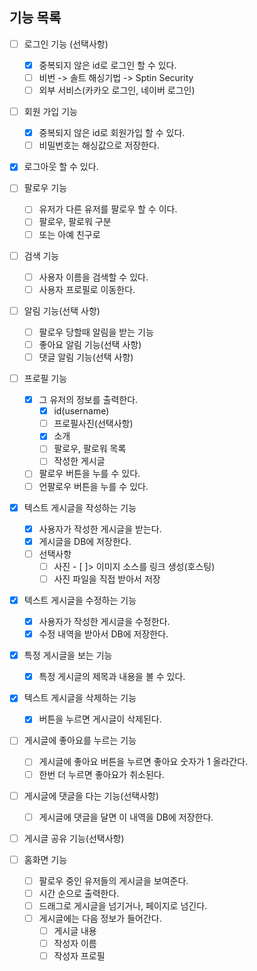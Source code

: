 ## 기능 목록
- [ ] 로그인 기능 (선택사항)
	- [x] 중복되지 않은 id로 로그인 할 수 있다.
	- [ ] 비번 -> 솔트 해싱기법 -> Sptin Security
	- [ ] 외부 서비스(카카오 로그인, 네이버 로그인)

- [ ] 회원 가입 기능
  - [x] 중복되지 않은 id로 회원가입 할 수 있다.
  - [ ] 비밀번호는 해싱값으로 저장한다.

- [x] 로그아웃 할 수 있다.

- [ ] 팔로우 기능
	- [ ] 유저가 다른 유저를 팔로우 할 수 이다.
	- [ ] 팔로우, 팔로워 구분
	- [ ] 또는 아예 친구로

- [ ] 검색 기능
	- [ ] 사용자 이름을 검색할 수 있다.
	- [ ] 사용자 프로필로 이동한다.

- [ ] 알림 기능(선택 사항)
	- [ ] 팔로우 당할때 알림을 받는 기능
	- [ ] 좋아요 알림 기능(선택 사항)
	- [ ] 댓글 알림 기능(선택 사항)

- [ ] 프로필 기능
	- [x] 그 유저의 정보를 출력한다.
		- [x] id(username)
		- [ ] 프로필사진(선택사항)
		- [x] 소개
		- [ ] 팔로우, 팔로워 목록
		- [ ] 작성한 게시글
	- [ ] 팔로우 버튼을 누를 수 있다.
	- [ ] 언팔로우 버튼을 누를 수 있다.

- [x] 텍스트 게시글을 작성하는 기능
	- [x] 사용자가 작성한 게시글을 받는다.
	- [x] 게시글을 DB에 저장한다.
	- [ ] 선택사항
		- [ ] 사진 - [ ]> 이미지 소스를 링크 생성(호스팅)
		- [ ] 사진 파일을 직접 받아서 저장

- [x] 텍스트 게시글을 수정하는 기능
	- [x] 사용자가 작성한 게시글을 수정한다.
	- [x] 수정 내역을 받아서 DB에 저장한다.

- [x] 특정 게시글을 보는 기능
  - [x] 특정 게시글의 제목과 내용을 볼 수 있다.

- [x] 텍스트 게시글을 삭제하는 기능
	- [x] 버튼을 누르면 게시글이 삭제된다.

- [ ] 게시글에 좋아요를 누르는 기능
	- [ ] 게시글에 좋아요 버튼을 누르면 좋아요 숫자가 1 올라간다.
	- [ ] 한번 더 누르면 좋아요가 취소된다.

- [ ] 게시글에 댓글을 다는 기능(선택사항)
	- [ ] 게시글에 댓글을 달면 이 내역을 DB에 저장한다.

- [ ] 게시글 공유 기능(선택사항)

- [ ] 홈화면 기능
	- [ ] 팔로우 중인 유저들의 게시글을 보여준다.
	- [ ] 시간 순으로 출력한다.
	- [ ] 드래그로 게시글을 넘기거나, 페이지로 넘긴다.
	- [ ] 게시글에는 다음 정보가 들어간다.
		- [ ] 게시글 내용
		- [ ] 작성자 이름
		- [ ] 작성자 프로필
